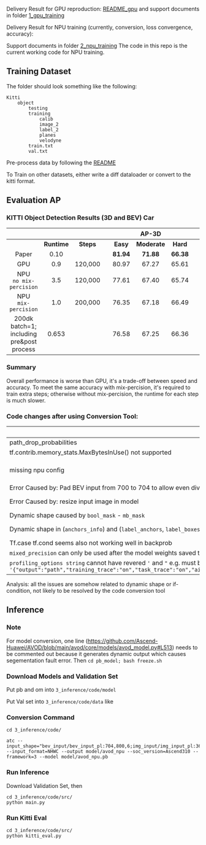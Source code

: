 Delivery Result for GPU reproduction: [README_gpu](1_gpu_training/README_gpu.md) and support documents in folder [1_gpu_training](1_gpu_training)

Delivery Result for NPU training (currently, conversion, loss convergence, accuracy): 

Support documents in folder [2_npu_training](2_npu_training)
The code in this repo is the current working code for NPU training.

## Training Dataset
The folder should look something like the following:
```
Kitti
    object
        testing
        training
            calib
            image_2
            label_2
            planes
            velodyne
        train.txt
        val.txt
```

Pre-process data by following the [README](README.md)

To Train on other datasets, either write a diff dataloader or convert to the kitti format.

## Evaluation AP
### KITTI Object Detection Results (3D and BEV) Car
|               |            |          |   |           |        AP-3D  |           |   |           |       AP-BEV  |           |
|:-------------:|:----------:|:--------:|---|:---------:|:-------------:|:---------:|---|:---------:|:-------------:|:---------:|
|               | **Runtime**|**Steps** |   |  **Easy** | **Moderate**  |  **Hard** |   |  **Easy** | **Moderate**  |  **Hard** |
|     Paper     |    0.10    |          |   |**81.94**  |    **71.88**  | **66.38** |   |   88.53   |      83.79    |   77.90   |
|      GPU      |    0.9     | 120,000  |   |   80.97   |     67.27     |   65.61   |   | **89.56** |   **86.33**   | **79.60** |
| NPU <br>`no mix-percision`|    3.5     | 120,000  |   |   77.61   |     67.40     |   65.74   |   |   88.74   |   85.44       |   78.96   |
| NPU <br>`mix-percision`   |    1.0     | 200,000  |   |   76.35   |     67.18     |   66.49   |   |   88.74   |   85.44       |   78.96   |
|200dk batch=1; including pre&post process |0.653|||76.58|    67.25     |   66.36   |   |   88.68   |   85.45       |   78.84   |

### Summary
Overall performance is worse than GPU, it's a trade-off between speed and accuracy. To meet the same accuracy with mix-percision, it's required to train extra steps; otherwise without mix-percision, the runtime for each step is much slower.

### Code changes after using Conversion Tool:  
| Issue | Code change|
|-------|------------|
| path_drop_probabilities | initially set to 1.0;  |
|tf.contrib.memory_stats.MaxBytesInUse() not supported | remove |
|missing npu config|custom_op.name = "NpuOptimizer";rewrite_options.remapping; rewrite_options.memory_optimization; |
|Error Caused by: Pad BEV input from 700 to 704 to allow even divisions for max pooling; Pad + conv2d -> somehow pad operation seems to be fused into conv2d, causing shape issue when backpropgation| put padding operation outside of model |
|Error Caused by: resize input image in model | move out to pre-processing & set input to static |
| Dynamic shape caused by `bool_mask` - `mb_mask` | regularize the mask to static shape `[1024]`   |
| Dynamic shape in (`anchors_info`) and (`label_anchors`, `label_boxes_3d`, `label_classes`)| Padding anchor to a max static shape `30000`, `20`|
|Tf.case tf.cond seems also not working well in backprob|move the condition outside of the model|
| `mixed_precision` can only be used after the model weights saved then load once (the first time won't work) `[ERROR] RUNTIME(8532)kernel task happen error, retCode=0x26, [aicore exception].` | use with at least one checkpoint|
| `profiling_options string` cannot have revered `'` and `"` e.g. must be `'{"output":"path","training_trace":"on","task_trace":"on","aicpu":"on","fp_point":"img_input/sub","bp_point":"train_op/gradients/bev_vgg_pyr/conv1/conv1_1/Conv2D_grad/Conv2DBackpropFilter"}'` | cannot be `"{'output':'path',}"` |
Analysis: all the issues are somehow related to dynamic shape or if-condition, not likely to be resolved by the code conversion tool

## Inference
### Note
For model conversion, one line (https://github.com/Ascend-Huawei/AVOD/blob/main/avod/core/models/avod_model.py#L513) needs to be commented out because it generates dynamic output which causes segementation fault error.
Then `cd pb_model; bash freeze.sh`

### Download Models and Validation Set
Put pb and om into `3_inference/code/model`

Put Val set into `3_inference/code/data` like <br>

### Conversion Command
```
cd 3_inference/code/

atc --input_shape="bev_input/bev_input_pl:704,800,6;img_input/img_input_pl:360,1200,3;pl_anchors/anchors_pl:89600,6;pl_anchors/bev_anchor_projections/bev_anchors_norm_pl:89600,4;pl_anchors/img_anchor_projections/img_anchors_norm_pl:89600,4;pl_anchors/sample_info/frame_calib_p2:3,4;pl_anchors/sample_info/ground_plane:4" --input_format=NHWC --output model/avod_npu --soc_version=Ascend310 --framework=3 --model model/avod_npu.pb
```
### Run Inference
Download Validation Set, then

```
cd 3_inference/code/src/ 
python main.py
```

### Run Kitti Eval
```
cd 3_inference/code/src/ 
python kitti_eval.py
```
